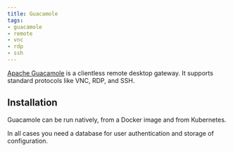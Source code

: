 ```yaml
---
title: Guacamole
tags:
- guacamole
- remote
- vnc
- rdp
- ssh
---
```


[Apache Guacamole](https://guacamole.apache.org/) is a clientless remote desktop gateway. It supports standard protocols 
like VNC, RDP, and SSH.
<!--more-->

## Installation

Guacamole can be run natively, from a Docker image and from Kubernetes.

In all cases you need a database for user authentication and storage of configuration. 